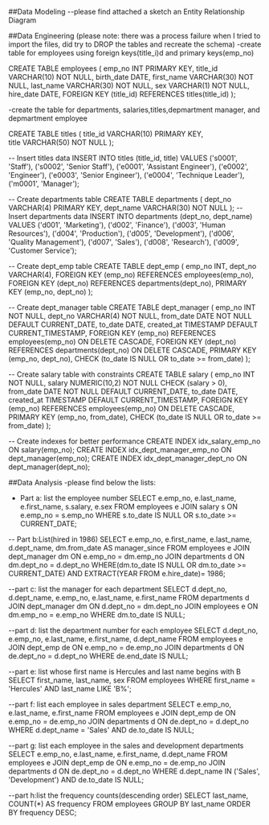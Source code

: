##Data Modeling 
--please find attached a sketch an Entity Relationship Diagram 

##Data Engineering 
(please note: there was a process failure when I tried to import the files, did try to DROP the tables and recreate the schema) 
-create table for employees using foreign keys(title_i)d and primary keys(emp_no)

   CREATE TABLE employees (
    emp_no INT PRIMARY KEY,
    title_id VARCHAR(10) NOT NULL,
    birth_date DATE,
    first_name VARCHAR(30) NOT NULL,
    last_name VARCHAR(30) NOT NULL,
    sex VARCHAR(1) NOT NULL,
    hire_date DATE,
    FOREIGN KEY (title_id) REFERENCES titles(title_id)
);

-create the table for departments, salaries,titles,depmartment manager, and depmartment employee 

CREATE TABLE titles (
    title_id VARCHAR(10) PRIMARY KEY,  
    title VARCHAR(50) NOT NULL
);

-- Insert titles data
INSERT INTO titles (title_id, title)
VALUES 
    ('s0001', 'Staff'),
    ('s0002', 'Senior Staff'),
    ('e0001', 'Assistant Engineer'),
    ('e0002', 'Engineer'),
    ('e0003', 'Senior Engineer'),
    ('e0004', 'Technique Leader'),
    ('m0001', 'Manager');

-- Create departments table
CREATE TABLE departments (
    dept_no VARCHAR(4) PRIMARY KEY,
    dept_name VARCHAR(30) NOT NULL
);
-- Insert departments data
INSERT INTO departments (dept_no, dept_name)
VALUES 
    ('d001', 'Marketing'),
    ('d002', 'Finance'),
    ('d003', 'Human Resources'),
    ('d004', 'Production'),
    ('d005', 'Development'),
    ('d006', 'Quality Management'),
    ('d007', 'Sales'),
    ('d008', 'Research'),
    ('d009', 'Customer Service');

-- Create dept_emp table
CREATE TABLE dept_emp (
    emp_no INT,
    dept_no VARCHAR(4),
    FOREIGN KEY (emp_no) REFERENCES employees(emp_no),
    FOREIGN KEY (dept_no) REFERENCES departments(dept_no),
    PRIMARY KEY (emp_no, dept_no)
);

-- Create dept_manager table 
CREATE TABLE dept_manager (
    emp_no INT NOT NULL,
    dept_no VARCHAR(4) NOT NULL,
    from_date DATE NOT NULL DEFAULT CURRENT_DATE,
    to_date DATE,
    created_at TIMESTAMP DEFAULT CURRENT_TIMESTAMP,
    FOREIGN KEY (emp_no) REFERENCES employees(emp_no) ON DELETE CASCADE,
    FOREIGN KEY (dept_no) REFERENCES departments(dept_no) ON DELETE CASCADE,
    PRIMARY KEY (emp_no, dept_no),
    CHECK (to_date IS NULL OR to_date >= from_date)
);

-- Create salary table with constraints
CREATE TABLE salary (
    emp_no INT NOT NULL,
    salary NUMERIC(10,2) NOT NULL CHECK (salary > 0),
    from_date DATE NOT NULL DEFAULT CURRENT_DATE,
    to_date DATE,
    created_at TIMESTAMP DEFAULT CURRENT_TIMESTAMP,
    FOREIGN KEY (emp_no) REFERENCES employees(emp_no) ON DELETE CASCADE,
    PRIMARY KEY (emp_no, from_date),
    CHECK (to_date IS NULL OR to_date >= from_date)
);
 
-- Create indexes for better performance
CREATE INDEX idx_salary_emp_no ON salary(emp_no);
CREATE INDEX idx_dept_manager_emp_no ON dept_manager(emp_no);
CREATE INDEX idx_dept_manager_dept_no ON dept_manager(dept_no);

##Data Analysis 
-please find below the lists:
- Part a: list the employee number
SELECT 
    e.emp_no,
    e.last_name,
    e.first_name,
    s.salary,
	e.sex
FROM employees e
JOIN salary s ON e.emp_no = s.emp_no
WHERE s.to_date IS NULL OR s.to_date >= CURRENT_DATE;
 
-- Part b:List(hired in 1986)
SELECT 
    e.emp_no,
    e.first_name,
    e.last_name,
    d.dept_name,
    dm.from_date AS manager_since
FROM employees e
JOIN dept_manager dm ON e.emp_no = dm.emp_no
JOIN departments d ON dm.dept_no = d.dept_no
WHERE(dm.to_date IS NULL OR dm.to_date >= CURRENT_DATE)
 AND EXTRACT(YEAR FROM e.hire_date)= 1986;

--part c: list the manager for each department 
SELECT d.dept_no, d.dept_name, e.emp_no, e.last_name, e.first_name
FROM departments d
JOIN dept_manager dm ON d.dept_no = dm.dept_no
JOIN employees e ON dm.emp_no = e.emp_no
WHERE dm.to_date IS NULL; 

--part d: list the department number for each employee
SELECT d.dept_no, e.emp_no, e.last_name, e.first_name, d.dept_name
FROM employees e
JOIN dept_emp de ON e.emp_no = de.emp_no
JOIN departments d ON de.dept_no = d.dept_no
WHERE de.end_date IS NULL;

--part e: list whose first name is Hercules and last name begins with B
SELECT first_name, last_name, sex
FROM employees
WHERE first_name = 'Hercules' AND last_name LIKE 'B%';

--part f: list each employee in sales department 
SELECT e.emp_no, e.last_name, e.first_name
FROM employees e
JOIN dept_emp de ON e.emp_no = de.emp_no
JOIN departments d ON de.dept_no = d.dept_no
WHERE d.dept_name = 'Sales' AND de.to_date IS NULL; 

--part g: list each employee in the sales and development departments 
SELECT e.emp_no, e.last_name, e.first_name, d.dept_name
FROM employees e
JOIN dept_emp de ON e.emp_no = de.emp_no
JOIN departments d ON de.dept_no = d.dept_no
WHERE d.dept_name IN ('Sales', 'Development') AND de.to_date IS NULL;

--part h:list the frequency counts(descending order)
SELECT last_name, COUNT(*) AS frequency
FROM employees
GROUP BY last_name
ORDER BY frequency DESC;
